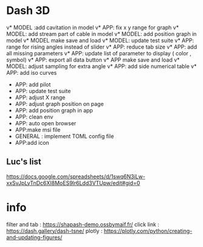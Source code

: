 

# Dash 3D
 v* MODEL :add cavitation in model 
 v* APP: fix x y range for graph
 v* MODEL: add stream part of cable in model 
 v* MODEL: add position graph in model 
 v* MODEL make save and load
 v* MODEL: update test suite
 v* APP: range for rising angles instead of slider
 v* APP: reduce tab size
 v* APP: add all missing parameters 
 v* APP: update list of parameter to display ( color , symbol)
 v* APP: export all data button
 v* APP make save and load
 v* MODEL: adjust sampling for extra angle
 v* APP: add side numerical table 
 v* APP: add iso curves
 * APP: add pilot
 * APP: update test suite
 * APP: adjust X range 
 * APP: adjust graph position on page
 * APP: add position graph in app
 * APP: clean env 
 * APP: auto open browser
 * APP:make msi file 
 * GENERAL : implement TOML config file
 * APP:add icon 
 

## Luc's list 
https://docs.google.com/spreadsheets/d/1swq6N3iLw-xxSvJpLyTnDc6XI8MoES9lr6Ldd3VTUpw/edit#gid=0

# info 
 filter and tab : https://shapash-demo.ossbymaif.fr/
 click link : https://dash.gallery/dash-tsne/
 plotly : https://plotly.com/python/creating-and-updating-figures/